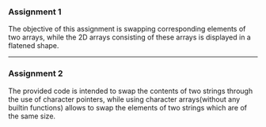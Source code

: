 ### Assignment 1

The objective of this assignment is swapping corresponding elements of two arrays, while the 2D arrays consisting of these arrays is displayed in a flatened shape.

---

### Assignment 2

The provided code is intended to swap the contents of two strings through the use of character pointers, while using character arrays(without any builtin functions) allows to swap the elements of two strings which are of the same size.
